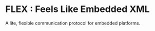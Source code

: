 FLEX : Feels Like Embedded XML
==============================

A lite, flexible communication protocol for embedded platforms. 

